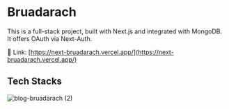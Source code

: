 # Bruadarach

This is a full-stack project, built with Next.js and integrated with MongoDB. </br>
It offers OAuth via Next-Auth. </br>

🔗 Link: [https://next-bruadarach.vercel.app/](https://next-bruadarach.vercel.app/)</br>


## Tech Stacks
![blog-bruadarach (2)](https://github.com/bruadarach/next-blog/assets/55401378/d0af9250-80e4-4af5-b895-f2c7b35707d9)





